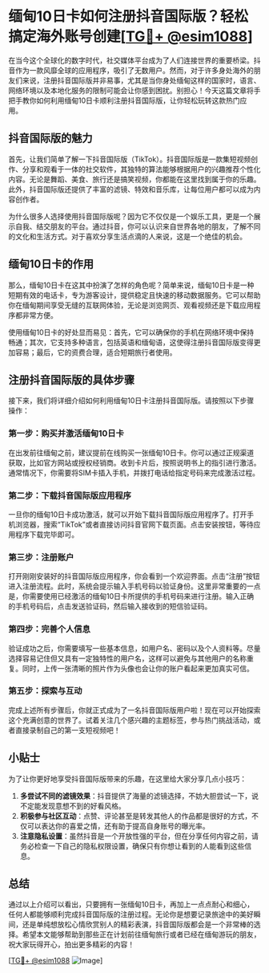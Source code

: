 # 缅甸10日卡如何注册抖音国际版？轻松搞定海外账号创建[[TG💪+ @esim1088](https://t.me/s/esim1088)]

在当今这个全球化的数字时代，社交媒体平台成为了人们连接世界的重要桥梁。抖音作为一款风靡全球的应用程序，吸引了无数用户。然而，对于许多身处海外的朋友们来说，注册抖音国际版并非易事，尤其是当你身处缅甸这样的国家时，语言、网络环境以及本地化服务的限制可能会让你感到困扰。别担心！今天这篇文章将手把手教你如何利用缅甸10日卡顺利注册抖音国际版，让你轻松玩转这款热门应用。

## 抖音国际版的魅力

首先，让我们简单了解一下抖音国际版（TikTok）。抖音国际版是一款集短视频创作、分享和观看于一体的社交软件，其独特的算法能够根据用户的兴趣推荐个性化内容。无论是舞蹈、美食、旅行还是搞笑视频，你都能在这里找到属于你的乐趣。此外，抖音国际版还提供了丰富的滤镜、特效和音乐库，让每位用户都可以成为内容创作者。

为什么很多人选择使用抖音国际版呢？因为它不仅仅是一个娱乐工具，更是一个展示自我、结交朋友的平台。通过抖音，你可以认识来自世界各地的朋友，了解不同的文化和生活方式。对于喜欢分享生活点滴的人来说，这是一个绝佳的机会。

## 缅甸10日卡的作用

那么，缅甸10日卡在这其中扮演了怎样的角色呢？简单来说，缅甸10日卡是一种短期有效的电话卡，专为游客设计，提供稳定且快速的移动数据服务。它可以帮助你在缅甸期间享受无缝的互联网体验，无论是浏览网页、观看视频还是下载应用程序都非常方便。

使用缅甸10日卡的好处显而易见：首先，它可以确保你的手机在网络环境中保持畅通；其次，它支持多种语言，包括英语和缅甸语，这使得注册抖音国际版变得更加容易；最后，它的资费合理，适合短期旅行者使用。

## 注册抖音国际版的具体步骤

接下来，我们将详细介绍如何利用缅甸10日卡注册抖音国际版。请按照以下步骤操作：

### 第一步：购买并激活缅甸10日卡

在出发前往缅甸之前，建议提前在线购买一张缅甸10日卡。你可以通过正规渠道获取，比如官方网站或授权经销商。收到卡片后，按照说明书上的指引进行激活。通常情况下，你需要将SIM卡插入手机，并拨打电话给指定号码来完成激活过程。

### 第二步：下载抖音国际版应用程序

一旦你的缅甸10日卡成功激活，就可以开始下载抖音国际版应用程序了。打开手机浏览器，搜索“TikTok”或者直接访问抖音官网下载页面。点击安装按钮，等待应用程序下载完毕即可。

### 第三步：注册账户

打开刚刚安装好的抖音国际版应用程序，你会看到一个欢迎界面。点击“注册”按钮进入注册流程。此时，系统会提示输入手机号码以验证身份。这里非常重要的一点是，你需要使用已经激活的缅甸10日卡所提供的手机号码来进行注册。输入正确的手机号码后，点击发送验证码，然后输入接收到的短信验证码。

### 第四步：完善个人信息

验证成功之后，你需要填写一些基本信息，如用户名、密码以及个人资料等。尽量选择容易记住但又具有一定独特性的用户名，这样可以避免与其他用户的名称重复。同时，上传一张清晰的照片作为头像也会让你的账户看起来更加真实可信。

### 第五步：探索与互动

完成上述所有步骤后，你就正式成为了一名抖音国际版用户啦！现在可以开始探索这个充满创意的世界了。试着关注几个感兴趣的主题标签，参与热门挑战活动，或者直接录制自己的第一支短视频吧！

## 小贴士

为了让你更好地享受抖音国际版带来的乐趣，在这里给大家分享几点小技巧：

1. **多尝试不同的滤镜效果**：抖音提供了海量的滤镜选择，不妨大胆尝试一下，说不定能发现意想不到的好看风格。
2. **积极参与社区互动**：点赞、评论甚至是转发其他人的作品都是很好的方式，不仅可以表达你的喜爱之情，还有助于提高自身账号的曝光率。
3. **注意隐私设置**：虽然抖音是一个开放性强的平台，但在分享任何内容之前，请务必检查一下自己的隐私权限设置，确保只有你想让看到的人能看到这些信息。

## 总结

通过以上介绍可以看出，只要拥有一张缅甸10日卡，再加上一点点耐心和细心，任何人都能够顺利完成抖音国际版的注册过程。无论你是想要记录旅途中的美好瞬间，还是单纯想放松心情欣赏别人的精彩表演，抖音国际版都会是一个非常棒的选择。希望本文能够帮助到那些正在计划前往缅甸旅行或者已经在缅甸游玩的朋友，祝大家玩得开心，拍出更多精彩的内容！

[[TG💪+ @esim1088](https://t.me/s/esim1088) ![Image](https://i.postimg.cc/4NQfJmqS/Snipaste-2025-05-13-00-14-12.png)]